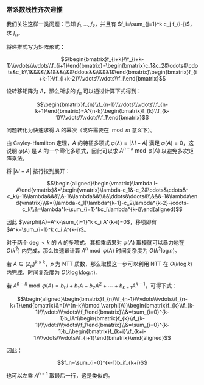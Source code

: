 ### 常系数线性齐次递推

我们关注这样一类问题：已知 $f_1,\dots,f_k$，并且有 $f_i=\sum_{j=1}^k c_j f_{i-j}$，求 $f_n$。

将递推式写为矩阵形式：

$$\begin{bmatrix}f_{i+k}\\f_{i+k-1}\\\vdots\\\vdots\\f_{i+1}\end{bmatrix}=\begin{bmatrix}c_1&c_2&\cdots&\cdots&c_k\\1&&&&\\&1&&&\\&&\ddots&&\\&&&1&\end{bmatrix}\begin{bmatrix}f_{i+k-1}\\f_{i+k-2}\\\vdots\\\vdots\\f_i\end{bmatrix}$$

设转移矩阵为 $A$，那么所求的 $f_n$ 可以通过计算下式得到：

$$\begin{bmatrix}f_{n}\\f_{n-1}\\\vdots\\\vdots\\f_{n-k+1}\end{bmatrix}=A^{n-k}\begin{bmatrix}f_{k}\\f_{k-1}\\\vdots\\\vdots\\f_1\end{bmatrix}$$

问题转化为快速求得 $A$ 的幂次（或许需要在 $\bmod m$ 意义下）。

由 Cayley-Hamilton 定理，$A$ 的特征多项式 $\varphi(\lambda)=\vert \lambda I-A\vert$ 满足 $\varphi(A)=0$，这说明 $\varphi(A)$ 是 $A$ 的一个零化多项式，因此可以求 $A^{n-k}\bmod \varphi(A)$ 以避免多次矩阵乘法。

将 $\vert\lambda I-A\vert$ 按行按列展开：

$$\begin{aligned}\begin{vmatrix}\lambda I-A\end{vmatrix}&=\begin{vmatrix}\lambda-c_1&-c_2&\cdots&\cdots&-c_k\\-1&\lambda&&&\\&-1&\lambda&&\\&&\ddots&\ddots&\\&&&-1&\lambda\end{vmatrix}\\&=(\lambda-c_1)\lambda^{k-1}-c_2\lambda^{k-2}-\cdots-c_k\\&=\lambda^k-\sum_{i=1}^kc_i\lambda^{k-i}\end{aligned}$$

因此 $\varphi(A)=A^k-\sum_{i=1}^k c_i A^{k-i}=0$，移项即有 $A^k=\sum_{i=1}^k c_i A^{k-i}$。

对于两个 $\deg<k$ 的 $A$ 的多项式，其相乘结果对 $\varphi(A)$ 取模就可以暴力地在 $O(k^2)$ 内完成，那么快速幂计算 $A^n \bmod \varphi(A)$ 时间复杂度为 $O(k^2\log n)$。

若 $A\in(\mathbb{Z}_p)^{k\times k}$，$p$ 为 NTT 质数，那么取模这一步可以利用 NTT 在 $O(k\log k)$ 内完成，时间复杂度为 $O(k\log k\log n)$。

若 $A^{n-k}\bmod \varphi(A)=b_0I+b_1A+b_2A^2+\cdots+b_{k-1}A^{k-1}$，可得下式：

$$\begin{aligned}\begin{bmatrix}f_{n}\\f_{n-1}\\\vdots\\\vdots\\f_{n-k+1}\end{bmatrix}&=(A^{n-k}\bmod \varphi(A))\begin{bmatrix}f_{k}\\f_{k-1}\\\vdots\\\vdots\\f_1\end{bmatrix}\\&=\sum_{i=0}^{k-1}b_iA^i\begin{bmatrix}f_{k}\\f_{k-1}\\\vdots\\\vdots\\f_1\end{bmatrix}\\&=\sum_{i=0}^{k-1}b_i\begin{bmatrix}f_{k+i}\\f_{k+i-1}\\\vdots\\\vdots\\f_{i+1}\end{bmatrix}\end{aligned}$$

因此：

$$f_n=\sum_{i=0}^{k-1}b_if_{k+i}$$

也可以左乘 $A^{n-1}$ 取最后一行，这是类似的。
